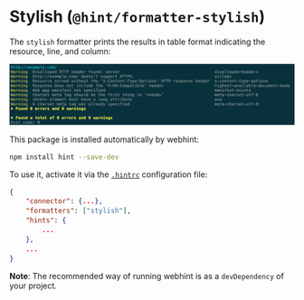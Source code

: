 # Stylish (`@hint/formatter-stylish`)

The `stylish` formatter prints the results in table format indicating
the resource, line, and column:

![Example output for the stylish formatter](images/stylish-output.png)

This package is installed automatically by webhint:

```bash
npm install hint --save-dev
```

To use it, activate it via the [`.hintrc`][hintrc] configuration file:

```json
{
    "connector": {...},
    "formatters": ["stylish"],
    "hints": {
        ...
    },
    ...
}
```

**Note**: The recommended way of running webhint is as a `devDependency` of
your project.

<!-- Link labels: -->

[hintrc]: https://webhint.io/docs/user-guide/configuring-webhint/summary/
